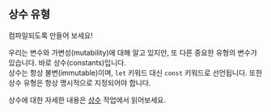 ## 상수 유형

컴파일되도록 만들어 보세요!

<div class="hint">
우리는 변수와 가변성(mutability)에 대해 알고 있지만, 또 다른 중요한 유형의 변수가 있습니다. 바로 상수(constants)입니다.
</div>

<div class="hint">
상수는 항상 불변(immutable)이며, <code>let</code> 키워드 대신 <code>const</code> 키워드로 선언됩니다.  
또한 상수 유형은 항상 명시적으로 지정되어야 합니다.
</div>

<div class="hint">

상수에 대한 자세한 내용은 [상수](course://Common+Programming+Concepts/Variables/Constants) 작업에서 읽어보세요.
</div>
